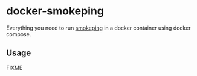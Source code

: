 # docker-smokeping

Everything you need to run [smokeping](https://oss.oetiker.ch/smokeping/) in a docker container using docker compose.

## Usage

FIXME
